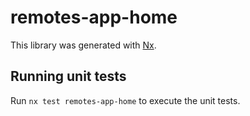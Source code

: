 # remotes-app-home

This library was generated with [Nx](https://nx.dev).

## Running unit tests

Run `nx test remotes-app-home` to execute the unit tests.
